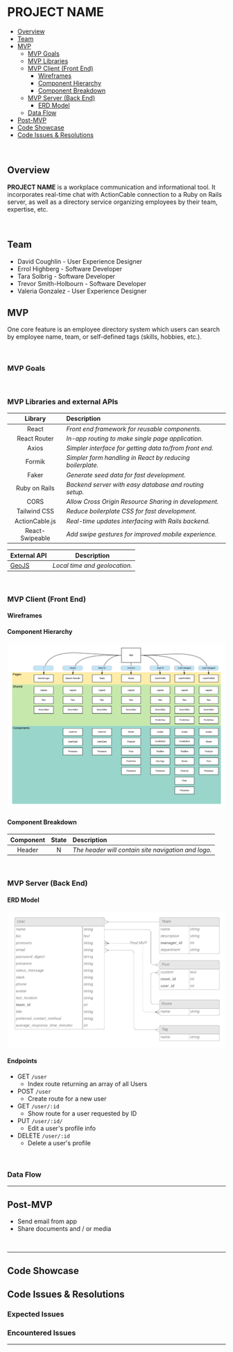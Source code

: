 # PROJECT NAME


  - [Overview](#Overview)
  - [Team](#Team)
  - [MVP](#MVP)
    - [MVP Goals](#MVP-Goals)
    - [MVP Libraries](#MVP-Libraries)
    - [MVP Client (Front End)](#MVP-Client-Front-End)
      - [Wireframes](#Wireframes)
      - [Component Hierarchy](#Component-Hierarchy)
      - [Component Breakdown](#Component-Breakdown)
    - [MVP Server (Back End)](#MVP-Server-Back-End)
      - [ERD Model](#ERD-Model)
    - [Data Flow](#Data-Flow)
  - [Post-MVP](#Post-MVP)
  - [Code Showcase](#Code-Showcase)
  - [Code Issues & Resolutions](#Code-Issues--Resolutions)


<br>

## Overview

**PROJECT NAME** is a workplace communication and informational tool. It
incorporates real-time chat with ActionCable connection to a Ruby on Rails
server, as well as a directory service organizing employees by their team, expertise, etc.

<br>

## Team

- David Coughlin - User Experience Designer
- Errol Highberg - Software Developer
- Tara Solbrig - Software Developer
- Trevor Smith-Holbourn - Software Developer
- Valeria Gonzalez - User Experience Designer


## MVP

One core feature is an employee directory system which users can search by
employee name, team, or self-defined tags (skills, hobbies, etc.).

<br>

### MVP Goals


<br>

### MVP Libraries and external APIs


|     Library      | Description                                |
| :--------------: | :----------------------------------------- |
| React            | _Front end framework for reusable components._ |
|   React Router   | _In-app routing to make single page application._ |
|     Axios        | _Simpler interface for getting data to/from front end._ |
|      Formik      | _Simpler form handling in React by reducing boilerplate._ |
|    Faker         | _Generate seed data for fast development._          |
| Ruby on Rails    | _Backend server with easy database and routing setup._ |
| CORS             | _Allow Cross Origin Resource Sharing in development._ |
| Tailwind CSS     | _Reduce boilerplate CSS for fast development._ |
| ActionCable.js   | _Real-time updates interfacing with Rails backend._ |
| React-Swipeable  | _Add swipe gestures for improved mobile experience._ |


|  External API    | Description |
| --- | --- |
| [GeoJS](https://geojs.io) | _Local time and geolocation._ |


<br>

### MVP Client (Front End)

#### Wireframes


#### Component Hierarchy
![Component Hierarchy](./docs/component_diagram.png)


#### Component Breakdown

|  Component   | State | Description                                                      |
| :----------: | :---: | :--------------------------------------------------------------- |
|    Header    |   N   | _The header will contain site navigation and logo._|



<br>

### MVP Server (Back End)

#### ERD Model
![ERD Model](./docs/erd.png)


#### Endpoints

- GET `/user`
	- Index route returning an array of all Users
- POST `/user`
	- Create route for a new user
- GET `/user/:id`
  - Show route for a user requested by ID
- PUT `/user/:id/`
  - Edit a user's profile info
- DELETE `/user/:id`
  - Delete a user's profile

<br>

### Data Flow

***


## Post-MVP

- Send email from app
- Share documents and / or media


<br>

***

## Code Showcase



## Code Issues & Resolutions

### Expected Issues



### Encountered Issues



***
